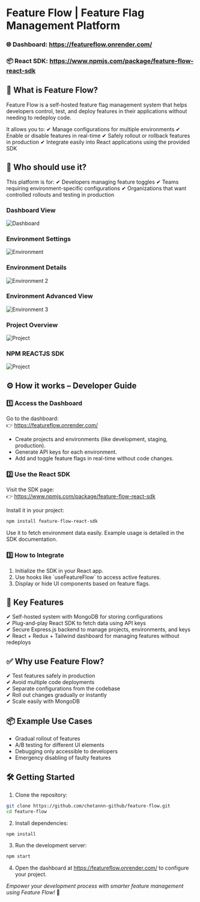 
# Feature Flow | Feature Flag Management Platform

### 🌐 **Dashboard:** https://featureflow.onrender.com/
### 📦 **React SDK:** https://www.npmjs.com/package/feature-flow-react-sdk

## 📖 What is Feature Flow?

Feature Flow is a self-hosted feature flag management system that helps developers control, test, and deploy features in their applications without needing to redeploy code.


It allows you to:
✔ Manage configurations for multiple environments
✔ Enable or disable features in real-time
✔ Safely rollout or rollback features in production
✔ Integrate easily into React applications using the provided SDK

## 🚀 Who should use it?

This platform is for:
✔ Developers managing feature toggles
✔ Teams requiring environment-specific configurations
✔ Organizations that want controlled rollouts and testing in production

### Dashboard View
![Dashboard](https://github.com/chetannn-github/feature-flow/raw/main/public/dashboard.png)

### Environment Settings
![Environment](https://github.com/chetannn-github/feature-flow/raw/main/public/env.png)

### Environment Details
![Environment 2](https://github.com/chetannn-github/feature-flow/raw/main/public/env2.png)

### Environment Advanced View
![Environment 3](https://github.com/chetannn-github/feature-flow/raw/main/public/env3.png)

### Project Overview
![Project](https://github.com/chetannn-github/feature-flow/raw/main/public/project.png)

### NPM REACTJS SDK
![Project](https://github.com/chetannn-github/feature-flow/raw/main/public/npm.png)





## ⚙️ How it works – Developer Guide

### 1️⃣ Access the Dashboard

Go to the dashboard:  
👉 https://featureflow.onrender.com/

- Create projects and environments (like development, staging, production).
- Generate API keys for each environment.
- Add and toggle feature flags in real-time without code changes.

### 2️⃣ Use the React SDK

Visit the SDK page:  
👉 https://www.npmjs.com/package/feature-flow-react-sdk

Install it in your project:

```bash
npm install feature-flow-react-sdk
```

Use it to fetch environment data easily. Example usage is detailed in the SDK documentation.

### 3️⃣ How to Integrate

1. Initialize the SDK in your React app.
2. Use hooks like \`useFeatureFlow\` to access active features.
3. Display or hide UI components based on feature flags.

## 🔑 Key Features

✔ Self-hosted system with MongoDB for storing configurations  
✔ Plug-and-play React SDK to fetch data using API keys  
✔ Secure Express.js backend to manage projects, environments, and keys  
✔ React + Redux + Tailwind dashboard for managing features without redeploys

## ✅ Why use Feature Flow?

✔ Test features safely in production  
✔ Avoid multiple code deployments  
✔ Separate configurations from the codebase  
✔ Roll out changes gradually or instantly  
✔ Scale easily with MongoDB

## 📦 Example Use Cases

- Gradual rollout of features  
- A/B testing for different UI elements  
- Debugging only accessible to developers  
- Emergency disabling of faulty features

## 🛠 Getting Started

1. Clone the repository:
```bash
git clone https://github.com/chetannn-github/feature-flow.git
cd feature-flow
```

2. Install dependencies:
```bash
npm install
```

3. Run the development server:
```bash
npm start
```

4. Open the dashboard at https://featureflow.onrender.com/ to configure your project.



*Empower your development process with smarter feature management using Feature Flow!* 🚀
